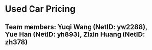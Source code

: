 # Used Car Pricing
## Team members: Yuqi Wang (NetID: yw2288), Yue Han (NetID: yh893), Zixin Huang (NetID: zh378)
